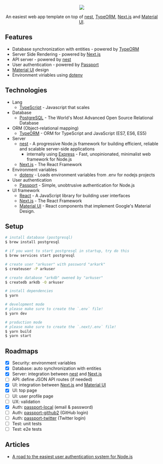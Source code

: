<p align="center"><img src="https://i.imgur.com/NjfVsRm.png"></p>

<p align="center">An easiest web app template on top of <a href="https://nestjs.com/">nest</a>, <a href="http://typeorm.io/">TypeORM</a>, <a href="https://nextjs.org/">Next.js</a> and <a href="https://material-ui.com/">Material UI</a>.</p>

## Features

- Database synchronization with entities - powered by [TypeORM](http://typeorm.io/)
- Server Side Rendering - powered by [Next.js](https://nextjs.org/)
- API server - powered by [nest](https://nestjs.com/)
- User authentication - powered by [Passport](http://www.passportjs.org/)
- [Material UI](https://material-ui.com/) design
- Environment viriables using [dotenv](https://github.com/motdotla/dotenv/)

## Technologies

- Lang
    - [TypeScript](https://www.typescriptlang.org/) - Javascript that scales
- Database
    - [PostgreSQL](https://www.postgresql.org/) - The World's Most Advanced Open Source Relational Database
- ORM (Object-relational mapping)
    - [TypeORM](http://typeorm.io/) - ORM for TypeScript and JavaScript (ES7, ES6, ES5)
- Server
    - [nest](https://nestjs.com/) - A progressive Node.js framework for building efficient, reliable and scalable server-side applications
        - internally using [Express](https://expressjs.com/) - Fast, unopinionated, minimalist web framework for Node.js
    - [Next.js](https://nextjs.org/) - The React Framework
- Environment variables
    - [dotenv](https://github.com/motdotla/dotenv/) - Loads environment variables from .env for nodejs projects
- User authentication
    - [Passport](http://www.passportjs.org/) - Simple, unobtrusive authentication for Node.js
- UI framework
    - [React](https://reactjs.org/) - A JavaScript library for building user interfaces
    - [Next.js](https://nextjs.org/) - The React Framework
    - [Material UI](https://material-ui.com/) - React components that implement Google's Material Design.

## Setup

```bash
# install database (postgresql)
$ brew install postgresql

# if you want to start postgresql in startup, try do this
$ brew services start postgresql

# create user "arkuser" with password "arkark"
$ createuser -P arkuser

# create database "arkdb" owened by "arkuser"
$ createdb arkdb -O arkuser

# install dependencies
$ yarn

# development mode
# please make sure to create the `.env` file!
$ yarn dev

# production mode
# please make sure to create the `.next/.env` file!
$ yarn build
$ yarn start
```

## Roadmaps

- [x] Security: environment variables
- [x] Database: auto synchronization with entities
- [x] Server: integration between [nest](https://nestjs.com/) and [Next.js](https://nextjs.org/)
- [ ] API: define JSON API routes (if needed)
- [x] UI: integration between [Next.js](https://nextjs.org/) and [Material UI](https://material-ui.com/)
- [x] UI: top page
- [ ] UI: user profile page
- [ ] UX: validation
- [x] Auth: [passport-local](https://github.com/jaredhanson/passport-local) (email & password)
- [ ] Auth: [passport-github2](https://github.com/cfsghost/passport-github) (GitHub login)
- [ ] Auth: [passport-twitter](https://github.com/jaredhanson/passport-twitter) (Twitter login)
- [ ] Test: unit tests
- [ ] Test: e2e tests

## Articles

- [A road to the easiest user authentication system for Node.js](https://dev.to/saltyshiomix/a-road-to-the-easiest-user-authentication-system-for-nodejs-138f)
